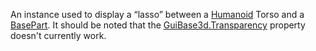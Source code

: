 An instance used to display a “lasso” between a [Humanoid](https://developer.roblox.com/en-us/api-reference/class/Humanoid) Torso and a [BasePart](https://developer.roblox.com/en-us/api-reference/class/BasePart). It should be noted that the [GuiBase3d.Transparency](https://developer.roblox.com/en-us/api-reference/property/GuiBase3d/Transparency) property doesn't currently work.